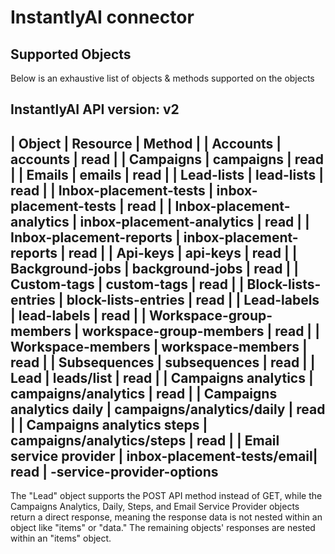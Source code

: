 # InstantlyAI connector


## Supported Objects 
Below is an exhaustive list of objects & methods supported on the objects

InstantlyAI API version: v2
------------------------------------------------------------------
| Object                    | Resource                   | Method |
| Accounts                  | accounts                   | read   |
| Campaigns                 | campaigns                  | read   |
| Emails                    | emails                     | read   |
| Lead-lists                | lead-lists                 | read   |
| Inbox-placement-tests     | inbox-placement-tests      | read   |
| Inbox-placement-analytics | inbox-placement-analytics  | read   |
| Inbox-placement-reports   | inbox-placement-reports    | read   |
| Api-keys                  | api-keys                   | read   |
| Background-jobs           | background-jobs            | read   |
| Custom-tags               | custom-tags                | read   |
| Block-lists-entries       | block-lists-entries        | read   |
| Lead-labels               | lead-labels                | read   |
| Workspace-group-members   | workspace-group-members    | read   |
| Workspace-members         | workspace-members          | read   |
| Subsequences              | subsequences               | read   |
| Lead                      | leads/list                 | read   |
| Campaigns analytics       | campaigns/analytics        | read   |
| Campaigns analytics daily | campaigns/analytics/daily  | read   |
| Campaigns analytics steps | campaigns/analytics/steps  | read   |
| Email service provider    | inbox-placement-tests/email| read   |
                              -service-provider-options  
------------------------------------------------------------------

The "Lead" object supports the POST API method instead of GET, while the Campaigns Analytics, Daily, Steps, and Email Service Provider objects return a direct response, meaning the response data is not nested within an object like "items" or "data." The remaining objects' responses are nested within an "items" object.
